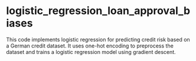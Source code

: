# logistic_regression_loan_approval_biases
This code implements logistic regression for predicting credit risk based on a German credit dataset. It uses one-hot encoding to preprocess the dataset and trains a logistic regression model using gradient descent.

